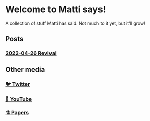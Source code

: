 Welcome to Matti says!
===

A collection of stuff Matti has said. Not much to it yet, but it'll grow!

Posts
---
### [2022-04-26 Revival](/posts/2022/04/26/revival.html)

Other media
----

### [🐦 Twitter](twitter.com/tritlo)
### [🎥 YouTube](https://www.youtube.com/c/Matth%C3%ADasP%C3%A1llGissurarson/featured)
### [⚗️ Papers](https://mpg.is/)
